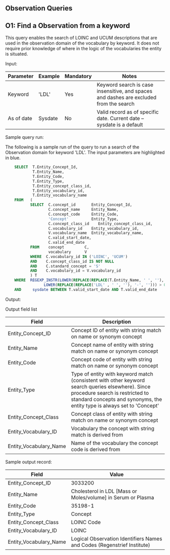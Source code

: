 Observation Queries
---

O1: Find a Observation from a keyword
---

This query enables the search of LOINC and UCUM descriptions that are used in the observation domain of the vocabulary by keyword.
It does not require prior knowledge of where in the logic of the vocabularies the entity is situated.

Input:

|  Parameter |  Example |  Mandatory |  Notes |
| --- | --- | --- | --- |
|  Keyword |  'LDL' |  Yes | Keyword search is case insensitive, and spaces and dashes are excluded from the search |
|  As of date |  Sysdate |  No | Valid record as of specific date. Current date – sysdate is a default |



Sample query run:

The following is a sample run of the query to run a search of the Observation domain for keyword 'LDL'. The input parameters are highlighted in  blue.

```sql
	SELECT  T.Entity_Concept_Id,
	        T.Entity_Name,
	        T.Entity_Code,
	        T.Entity_Type,
	        T.Entity_concept_class_id,
	        T.Entity_vocabulary_id,
	        T.Entity_vocabulary_name
	FROM   (
	       SELECT  C.concept_id       Entity_Concept_Id,
	               C.concept_name     Entity_Name,
	               C.concept_code     Entity_Code,
	               'Concept'          Entity_Type,
	               C.concept_class_id    Entity_concept_class_id,
	               C.vocabulary_id    Entity_vocabulary_id,
	               V.vocabulary_name  Entity_vocabulary_name,
	               C.valid_start_date,
	               C.valid_end_date
	       FROM    concept         C, 
	               vocabulary      V
	       WHERE  C.vocabulary_id IN ('LOINC', 'UCUM')
	       AND    C.concept_class_id IS NOT NULL
	       AND    C.standard_concept = 'S'
	       AND    C.vocabulary_id = V.vocabulary_id
	       ) T
	WHERE  REGEXP_INSTR(LOWER(REPLACE(REPLACE(T.Entity_Name, ' ', ''), '-', '')), 
	             LOWER(REPLACE(REPLACE('LDL' , ' ', ''), '-', ''))) > 0
	AND     sysdate BETWEEN T.valid_start_date AND T.valid_end_date
```

Output:

Output field list

|  Field |  Description |
| --- | --- |
|  Entity_Concept_ID | Concept ID of entity with string match on name or synonym concept |
|  Entity_Name | Concept name of entity with string match on name or synonym concept |
|  Entity_Code | Concept code of entity with string match on name or synonym concept |
|  Entity_Type | Type of entity with keyword match (consistent with other keyword search queries elsewhere). Since procedure search is restricted to standard concepts and synonyms, the entity type is always set to 'Concept' |
|  Entity_Concept_Class | Concept class of entity with string match on name or synonym concept |
|  Entity_Vocabulary_ID | Vocabulary the concept with string match is derived from |
|  Entity_Vocabulary_Name | Name of the vocabulary the concept code is derived from |



Sample output record:

|  Field |  Value |
| --- | --- |
|  Entity_Concept_ID |  3033200 |
|  Entity_Name |  Cholesterol in LDL [Mass or Moles/volume] in Serum or Plasma |
|  Entity_Code |  35198-1 |
|  Entity_Type |  Concept |
|  Entity_Concept_Class |  LOINC Code |
|  Entity_Vocabulary_ID |  LOINC |
|  Entity_Vocabulary_Name |  Logical Observation Identifiers Names and Codes (Regenstrief Institute) |

